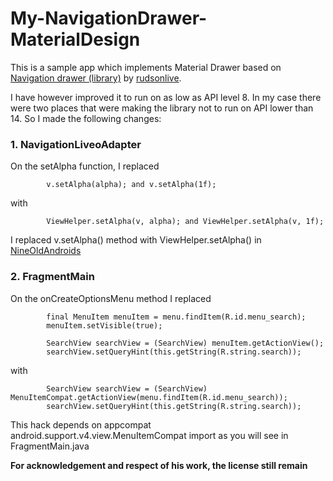 # My-NavigationDrawer-MaterialDesign
This is a sample app which implements Material Drawer based on [Navigation drawer (library)](https://github.com/rudsonlive/NavigationDrawer-MaterialDesign) by [rudsonlive](https://github.com/rudsonlive).

I have however improved it to run on as low as API level 8. In my case there were two places that were making the library not to run on API lower than 14. So I made the following changes:

### 1. NavigationLiveoAdapter

On the setAlpha function, I replaced
```
        v.setAlpha(alpha); and v.setAlpha(1f);
```

with

```
        ViewHelper.setAlpha(v, alpha); and ViewHelper.setAlpha(v, 1f);
```


I replaced v.setAlpha() method with ViewHelper.setAlpha() in [NineOldAndroids](http://nineoldandroids.com/)


### 2. FragmentMain

On the onCreateOptionsMenu method I replaced 

```
        final MenuItem menuItem = menu.findItem(R.id.menu_search);
        menuItem.setVisible(true);

        SearchView searchView = (SearchView) menuItem.getActionView();
        searchView.setQueryHint(this.getString(R.string.search));
```

with

```
        SearchView searchView = (SearchView) MenuItemCompat.getActionView(menu.findItem(R.id.menu_search));
        searchView.setQueryHint(this.getString(R.string.search));
```
This hack depends on appcompat android.support.v4.view.MenuItemCompat import as you will see in FragmentMain.java

**For acknowledgement and respect of his work, the license still remain**
